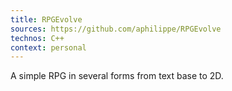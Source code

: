 ```yaml
---
title: RPGEvolve
sources: https://github.com/aphilippe/RPGEvolve
technos: C++
context: personal
---
```


A simple RPG in several forms from text base to 2D.